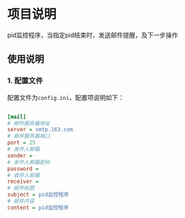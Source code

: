 # 项目说明

pid监控程序，当指定pid结束时，发送邮件提醒，及下一步操作

## 使用说明

### 1. 配置文件

配置文件为`config.ini`，配置项说明如下：

```ini

[mail]
# 邮件服务器地址
server = smtp.163.com
# 邮件服务器端口
port = 25
# 发件人邮箱
sender =
# 发件人邮箱密码
password =
# 收件人邮箱
receiver =
# 邮件标题
subject = pid监控程序
# 邮件内容
content = pid监控程序
```